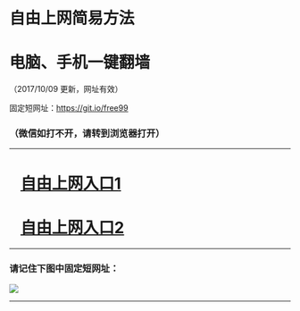 ﻿# 自由上网简易方法

# 电脑、手机一键翻墙

（2017/10/09 更新，网址有效）

固定短网址：https://git.io/free99

### （微信如打不开，请转到浏览器打开）


***





# &nbsp;&nbsp; <a href="http://ft139118976.fwq-tz-1001.info/fwqtz01.html?t=10090017512 " target="_blank">自由上网入口1</a>
# &nbsp;&nbsp; <a href="http://ft301031802.fwq-tz-1002.info/fwqtz02.html?t=100900126922 " target="_blank">自由上网入口2</a>
***

### 请记住下图中固定短网址：

<img src="https://s3-us-west-2.amazonaws.com/fwq-1001/yjfq-20170905okok.png" /> 


***


